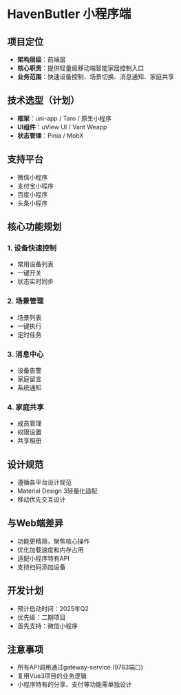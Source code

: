# HavenButler 小程序端

## 项目定位
- **架构层级**：前端层
- **核心职责**：提供轻量级移动端智能家居控制入口
- **业务范围**：快速设备控制、场景切换、消息通知、家庭共享

## 技术选型（计划）
- **框架**：uni-app / Taro / 原生小程序
- **UI组件**：uView UI / Vant Weapp
- **状态管理**：Pinia / MobX

## 支持平台
- 微信小程序
- 支付宝小程序
- 百度小程序
- 头条小程序

## 核心功能规划

### 1. 设备快速控制
- 常用设备列表
- 一键开关
- 状态实时同步

### 2. 场景管理
- 场景列表
- 一键执行
- 定时任务

### 3. 消息中心
- 设备告警
- 家庭留言
- 系统通知

### 4. 家庭共享
- 成员管理
- 权限设置
- 共享相册

## 设计规范
- 遵循各平台设计规范
- Material Design 3轻量化适配
- 移动优先交互设计

## 与Web端差异
- 功能更精简，聚焦核心操作
- 优化加载速度和内存占用
- 适配小程序特有API
- 支持扫码添加设备

## 开发计划
- 预计启动时间：2025年Q2
- 优先级：二期项目
- 首先支持：微信小程序

## 注意事项
- 所有API调用通过gateway-service (9783端口)
- 复用Vue3项目的业务逻辑
- 小程序特有的分享、支付等功能需单独设计